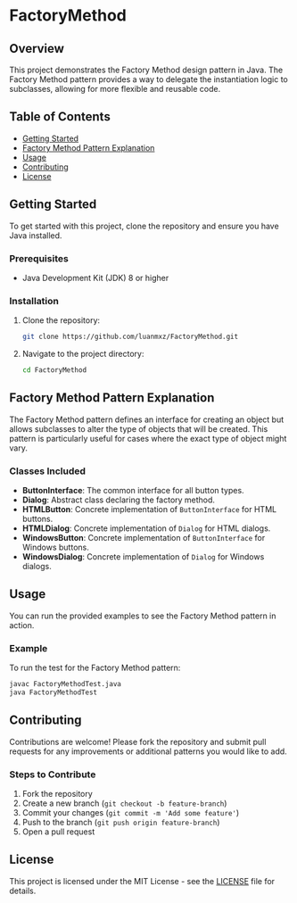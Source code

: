 # FactoryMethod

## Overview

This project demonstrates the Factory Method design pattern in Java. The Factory Method pattern provides a way to delegate the instantiation logic to subclasses, allowing for more flexible and reusable code.

## Table of Contents

- [Getting Started](#getting-started)
- [Factory Method Pattern Explanation](#factory-method-pattern-explanation)
- [Usage](#usage)
- [Contributing](#contributing)
- [License](#license)

## Getting Started

To get started with this project, clone the repository and ensure you have Java installed.

### Prerequisites

- Java Development Kit (JDK) 8 or higher

### Installation

1. Clone the repository:
    ```bash
    git clone https://github.com/luanmxz/FactoryMethod.git
    ```
2. Navigate to the project directory:
    ```bash
    cd FactoryMethod
    ```

## Factory Method Pattern Explanation

The Factory Method pattern defines an interface for creating an object but allows subclasses to alter the type of objects that will be created. This pattern is particularly useful for cases where the exact type of object might vary.

### Classes Included

- **ButtonInterface**: The common interface for all button types.
- **Dialog**: Abstract class declaring the factory method.
- **HTMLButton**: Concrete implementation of `ButtonInterface` for HTML buttons.
- **HTMLDialog**: Concrete implementation of `Dialog` for HTML dialogs.
- **WindowsButton**: Concrete implementation of `ButtonInterface` for Windows buttons.
- **WindowsDialog**: Concrete implementation of `Dialog` for Windows dialogs.

## Usage

You can run the provided examples to see the Factory Method pattern in action.

### Example

To run the test for the Factory Method pattern:
```bash
javac FactoryMethodTest.java
java FactoryMethodTest
```

## Contributing

Contributions are welcome! Please fork the repository and submit pull requests for any improvements or additional patterns you would like to add.

### Steps to Contribute

1. Fork the repository
2. Create a new branch (`git checkout -b feature-branch`)
3. Commit your changes (`git commit -m 'Add some feature'`)
4. Push to the branch (`git push origin feature-branch`)
5. Open a pull request

## License

This project is licensed under the MIT License - see the [LICENSE](LICENSE) file for details.
